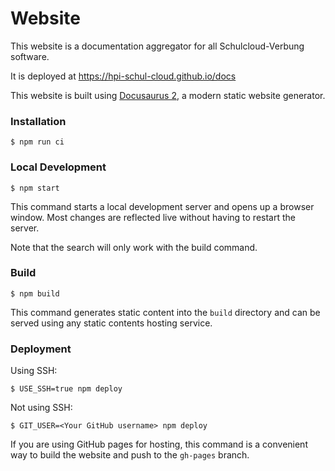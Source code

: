 # Website

This website is a documentation aggregator for all Schulcloud-Verbung software.

It is deployed at https://hpi-schul-cloud.github.io/docs

This website is built using [Docusaurus 2](https://docusaurus.io/), a modern static website generator.

### Installation

```
$ npm run ci
```

### Local Development

```
$ npm start
```

This command starts a local development server and opens up a browser window. Most changes are reflected live without having to restart the server.

Note that the search will only work with the build command.

### Build

```
$ npm build
```

This command generates static content into the `build` directory and can be served using any static contents hosting service.

### Deployment

Using SSH:

```
$ USE_SSH=true npm deploy
```

Not using SSH:

```
$ GIT_USER=<Your GitHub username> npm deploy
```

If you are using GitHub pages for hosting, this command is a convenient way to build the website and push to the `gh-pages` branch.
